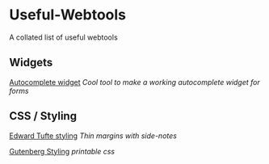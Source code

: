 # Useful-Webtools
A collated list of useful webtools



## Widgets
[Autocomplete widget](https://mui.com/material-ui/react-autocomplete/)
*Cool tool to make a working autocomplete widget for forms*

## CSS / Styling
[Edward Tufte styling](https://edwardtufte.github.io/tufte-css/#)
*Thin margins with side-notes*

[Gutenberg Styling](https://github.com/BafS/Gutenberg?tab=readme-ov-file)
*printable css*
